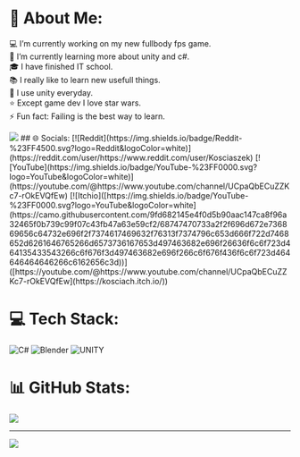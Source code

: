 # 💫 About Me:
💻 I’m currently working on my new fullbody fps game.<br>
🌱 I’m currently learning more about unity and c#.<br>
🎓 I have finished IT school.<br>
📚 I really like to learn new usefull things.<br>
📅 I use unity everyday.<br>
⭐ Except game dev I love star wars.<br>
⚡ Fun fact: Failing is the best way to learn.<br>

<img src="(https://img.shields.io/badge/Reddit-%23FF4500.svg?logo=Reddit&logoColor=white)">
<a href="https://www.youtube.com/"></a>
## 🌐 Socials:
[![Reddit](https://img.shields.io/badge/Reddit-%23FF4500.svg?logo=Reddit&logoColor=white)](https://reddit.com/user/https://www.reddit.com/user/Kosciaszek)
[![YouTube](https://img.shields.io/badge/YouTube-%23FF0000.svg?logo=YouTube&logoColor=white)](https://youtube.com/@https://www.youtube.com/channel/UCpaQbECuZZKc7-rOkEVQfEw) 
[![Itchio]([https://img.shields.io/badge/YouTube-%23FF0000.svg?logo=YouTube&logoColor=white](https://camo.githubusercontent.com/9fd682145e4f0d5b90aac147ca8f96a32465f0b739c99f07c43fb47a63e59cf2/68747470733a2f2f696d672e736869656c64732e696f2f7374617469632f76313f7374796c653d666f722d7468652d6261646765266d6573736167653d497463682e696f26636f6c6f723d464135433543266c6f676f3d497463682e696f266c6f676f436f6c6f723d464646464646266c6162656c3d))]([https://youtube.com/@https://www.youtube.com/channel/UCpaQbECuZZKc7-rOkEVQfEw](https://kosciach.itch.io/)) 

# 💻 Tech Stack:
![C#](https://img.shields.io/badge/c%23-%23239120.svg?style=for-the-badge&logo=c-sharp&logoColor=white) ![Blender](https://img.shields.io/badge/blender-%23F5792A.svg?style=for-the-badge&logo=blender&logoColor=white) ![UNITY](https://img.shields.io/badge/Unity-%2320232a.svg?style=for-the-badge&logo=unity&logoColor=white)
# 📊 GitHub Stats:
![](https://github-readme-streak-stats.herokuapp.com/?user=Kosciach&theme=dark&hide_border=false)

---
[![](https://visitcount.itsvg.in/api?id=Kosciach&icon=5&color=1)](https://visitcount.itsvg.in)

<!-- Proudly created with GPRM ( https://gprm.itsvg.in ) -->
